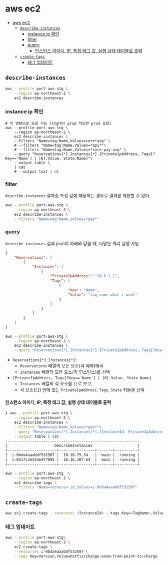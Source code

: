 # aws ec2

- [aws ec2](#aws-ec2)
    - [`describe-instances`](#describe-instances)
        - [instance ip 확인](#instance-ip-확인)
        - [filter](#filter)
        - [query](#query)
            - [인스턴스 아이디, IP, 특정 태그 값, 실행 상태 테이블로 출력](#인스턴스-아이디-ip-특정-태그-값-실행-상태-테이블로-출력)
    - [`create-tags`](#create-tags)
        - [태그 업데이트](#태그-업데이트)

## `describe-instances`

```bash
aws --profile port-aws-stg \
    --region ap-northeast-2 \
    ec2 describe-instances
```

### instance ip 확인

```shell
# 이 명령으로 조회 가능 (stg대신 prod 적으면 prod 조회)
aws --profile port-aws-stg \
    --region ap-northeast-2 \
    ec2 describe-instances \
    --filters "Name=tag:Name,Values=core*asg" \
    # --filters "Name=tag:Name,Values=*api*"\
    # --filters "Name=tag:Name,Values=*core-pay-asg" \
    --query "Reservations[*].Instances[*].[PrivateIpAddress, Tags[?Key=='Name'] | [0].Value, State.Name]"\
    --output table \
    | cat
    # --output text | nl
```

### filter

`describe-instances` 결과중 특정 값에 해당하는 경우로 결과를 제한할 수 있다

```bash
aws --profile port-aws-stg \
    --region ap-northeast-2 \
    ec2 describe-instances \
    --filters "Name=tag:Name,Values=*pay*"
```

### query

`describe-instances` 결과 json이 아래와 같을 때, 다양한 쿼리 실행 가능

```json
{
    "Reservations": [
        {
            "Instances": [
                {
                    "PrivateIpAddress": "10.0.1.1",
                    "Tags": [
                        {
                            "Key": "Name",
                            "Value": "tag-name-what-i-want"
                        }
                    ]
                }
            ]
        }
    ]   
}
```

```bash
aws --profile port-aws-stg \
    --region ap-northeast-2 \
    ec2 describe-instances \
    --query "Reservations[*].Instances[*].[PrivateIpAddress, Tags[?Key=='Name'] | [0].Value, State.Name]"
```

- `Reservations[*].Instances[*]`:
    - `Reservations` 배열의 모든 요소(각 예약)에서
    - `Instances` 배열의 모든 요소(각 인스턴스)를 선택
- `[PrivateIpAddress, Tags[?Key=='Name'] | [0].Value, State.Name]`
    - `Instances` 배열의 각 요소를 `[]`로 보고,
    - 각 요소(`[]`) 안에 있는 `PrivateIpAddress`, `Tags`, `State` 키들을 선택

#### 인스턴스 아이디, IP, 특정 태그 값, 실행 상태 테이블로 출력

```bash
❯ aws --profile port-aws-stg \
    --region ap-northeast-2 \
    ec2 describe-instances \
    --filters "Name=tag:Name,Values=*pay*"\
    --query "Reservations[*].Instances[*].[InstanceId, PrivateIpAddress, Tags[?Key=='Version'] | [0].Value, State.Name]" \
    --output table | cat
------------------------------------------------------------
|                     DescribeInstances                    |
+----------------------+----------------+-------+----------+
|  i-0bda4aaabdf532507 |  10.16.75.54   |  main |  running |
|  i-0517c3e24de477695 |  10.16.107.64  |  main |  running |
+----------------------+----------------+-------+----------+
```

```bash
aws --profile port-aws-stg  \
    --region ap-northeast-2 \
    ec2 describe-tags \
    --filters "Name=resource-id,Values=i-0bda4aaabdf532507"
```

## `create-tags`

```bash
aws ec2 create-tags --resources <InstanceId> --tags Key=<TagName>,Value=<NewValue>
```

### 태그 업데이트

```bash
aws --profile port-aws-stg\
    --region ap-northeast-2 \
    ec2 create-tags \
    --resources i-0bda4aaabdf532507 \
    --tags Key=Version,Value=hotfix/change-enum-from-point-to-charge
```
